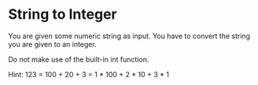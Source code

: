 # String to Integer

You are given some numeric string as input. You have to convert the string you are given to an integer.

Do not make use of the built-in int function.

Hint:
123 = 100 + 20 + 3 = 1 * 100 + 2 * 10 + 3 * 1